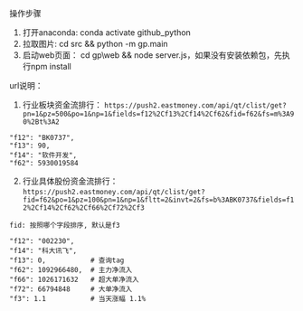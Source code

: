 操作步骤
1. 打开anaconda:  conda activate github_python
2. 拉取图片: cd src && python -m gp.main
3. 启动web页面： cd gp\web && node server.js，如果没有安装依赖包，先执行npm install 


url说明：
1. 行业板块资金流排行： `https://push2.eastmoney.com/api/qt/clist/get?pn=1&pz=500&po=1&np=1&fields=f12%2Cf13%2Cf14%2Cf62&fid=f62&fs=m%3A90%2Bt%3A2`
```shell script
"f12": "BK0737",
"f13": 90,
"f14": "软件开发",
"f62": 5930019584
```
2. 行业具体股份资金流排行： `https://push2.eastmoney.com/api/qt/clist/get?fid=f62&po=1&pz=100&pn=1&np=1&fltt=2&invt=2&fs=b%3ABK0737&fields=f12%2Cf14%2Cf62%2Cf66%2Cf72%2Cf3`
```shell script
fid: 按照哪个字段排序, 默认是f3

"f12": "002230",
"f14": "科大讯飞",
"f13": 0,           # 查询tag
"f62": 1092966480,  # 主力净流入
"f66": 1026171632   # 超大单净流入
"f72": 66794848     # 大单净流入
"f3": 1.1           # 当天涨幅 1.1%
```

